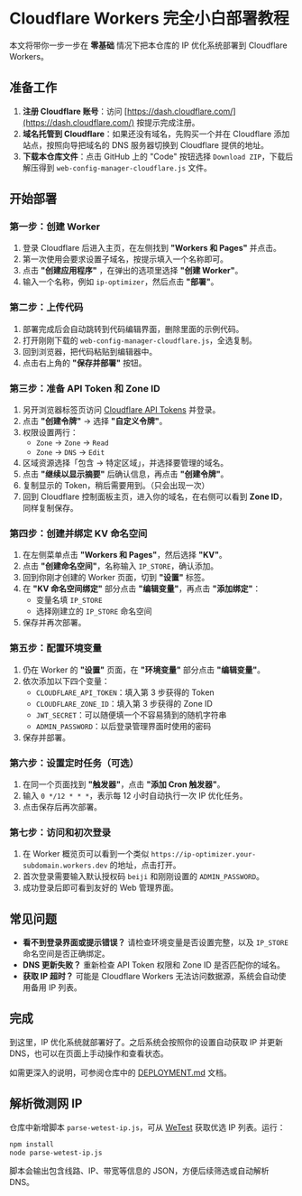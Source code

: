 # Cloudflare Workers 完全小白部署教程

本文将带你一步一步在 **零基础** 情况下把本仓库的 IP 优化系统部署到 Cloudflare Workers。

## 准备工作

1. **注册 Cloudflare 账号**：访问 [https://dash.cloudflare.com/](https://dash.cloudflare.com/) 按提示完成注册。
2. **域名托管到 Cloudflare**：如果还没有域名，先购买一个并在 Cloudflare 添加站点，按照向导把域名的 DNS 服务器切换到 Cloudflare 提供的地址。
3. **下载本仓库文件**：点击 GitHub 上的 "Code" 按钮选择 `Download ZIP`，下载后解压得到 `web-config-manager-cloudflare.js` 文件。

## 开始部署

### 第一步：创建 Worker

1. 登录 Cloudflare 后进入主页，在左侧找到 **"Workers 和 Pages"** 并点击。
2. 第一次使用会要求设置子域名，按提示填入一个名称即可。
3. 点击 **"创建应用程序"** ，在弹出的选项里选择 **"创建 Worker"**。
4. 输入一个名称，例如 `ip-optimizer`，然后点击 **"部署"**。

### 第二步：上传代码

1. 部署完成后会自动跳转到代码编辑界面，删除里面的示例代码。
2. 打开刚刚下载的 `web-config-manager-cloudflare.js`，全选复制。
3. 回到浏览器，把代码粘贴到编辑器中。
4. 点击右上角的 **"保存并部署"** 按钮。

### 第三步：准备 API Token 和 Zone ID

1. 另开浏览器标签页访问 [Cloudflare API Tokens](https://dash.cloudflare.com/profile/api-tokens) 并登录。
2. 点击 **"创建令牌"** → 选择 **"自定义令牌"**。
3. 权限设置两行：
   - `Zone` → `Zone` → `Read`
   - `Zone` → `DNS` → `Edit`
4. 区域资源选择「包含 → 特定区域」，并选择要管理的域名。
5. 点击 **"继续以显示摘要"** 后确认信息，再点击 **"创建令牌"**。
6. 复制显示的 Token，稍后需要用到。（只会出现一次）
7. 回到 Cloudflare 控制面板主页，进入你的域名，在右侧可以看到 **Zone ID**，同样复制保存。

### 第四步：创建并绑定 KV 命名空间

1. 在左侧菜单点击 **"Workers 和 Pages"**，然后选择 **"KV"**。
2. 点击 **"创建命名空间"**，名称输入 `IP_STORE`，确认添加。
3. 回到你刚才创建的 Worker 页面，切到 **"设置"** 标签。
4. 在 **"KV 命名空间绑定"** 部分点击 **"编辑变量"**，再点击 **"添加绑定"**：
   - 变量名填 `IP_STORE`
   - 选择刚建立的 `IP_STORE` 命名空间
5. 保存并再次部署。

### 第五步：配置环境变量

1. 仍在 Worker 的 **"设置"** 页面，在 **"环境变量"** 部分点击 **"编辑变量"**。
2. 依次添加以下四个变量：
   - `CLOUDFLARE_API_TOKEN`：填入第 3 步获得的 Token
   - `CLOUDFLARE_ZONE_ID`：填入第 3 步获得的 Zone ID
   - `JWT_SECRET`：可以随便填一个不容易猜到的随机字符串
   - `ADMIN_PASSWORD`：以后登录管理界面时使用的密码
3. 保存并部署。

### 第六步：设置定时任务（可选）

1. 在同一个页面找到 **"触发器"**，点击 **"添加 Cron 触发器"**。
2. 输入 `0 */12 * * *`，表示每 12 小时自动执行一次 IP 优化任务。
3. 点击保存后再次部署。

### 第七步：访问和初次登录

1. 在 Worker 概览页可以看到一个类似 `https://ip-optimizer.your-subdomain.workers.dev` 的地址，点击打开。
2. 首次登录需要输入默认授权码 `beiji` 和刚刚设置的 `ADMIN_PASSWORD`。
3. 成功登录后即可看到友好的 Web 管理界面。

## 常见问题

- **看不到登录界面或提示错误？** 请检查环境变量是否设置完整，以及 `IP_STORE` 命名空间是否正确绑定。
- **DNS 更新失败？** 重新检查 API Token 权限和 Zone ID 是否匹配你的域名。
- **获取 IP 超时？** 可能是 Cloudflare Workers 无法访问数据源，系统会自动使用备用 IP 列表。

## 完成

到这里，IP 优化系统就部署好了。之后系统会按照你的设置自动获取 IP 并更新 DNS，也可以在页面上手动操作和查看状态。

如需更深入的说明，可参阅仓库中的 [DEPLOYMENT.md](DEPLOYMENT.md) 文档。

## 解析微测网 IP

仓库中新增脚本 `parse-wetest-ip.js`，可从 [WeTest](https://www.wetest.vip/page/edgeone/address_v4.html) 获取优选 IP 列表。运行：

```bash
npm install
node parse-wetest-ip.js
```

脚本会输出包含线路、IP、带宽等信息的 JSON，方便后续筛选或自动解析 DNS。

